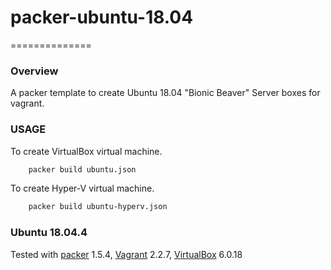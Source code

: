# packer-ubuntu-18.04
==============
### Overview

A packer template to create Ubuntu 18.04 "Bionic Beaver" Server boxes for vagrant.

### USAGE
To create VirtualBox virtual machine.
```sh
    packer build ubuntu.json
```
To create Hyper-V virtual machine.
```sh
    packer build ubuntu-hyperv.json
```

### Ubuntu 18.04.4
Tested with [packer][] 1.5.4, [Vagrant][] 2.2.7, [VirtualBox][] 6.0.18

[Packer]: https://packer.io/
[Vagrant]: https://www.vagrantup.com/
[VirtualBox]: https://www.virtualbox.org/
